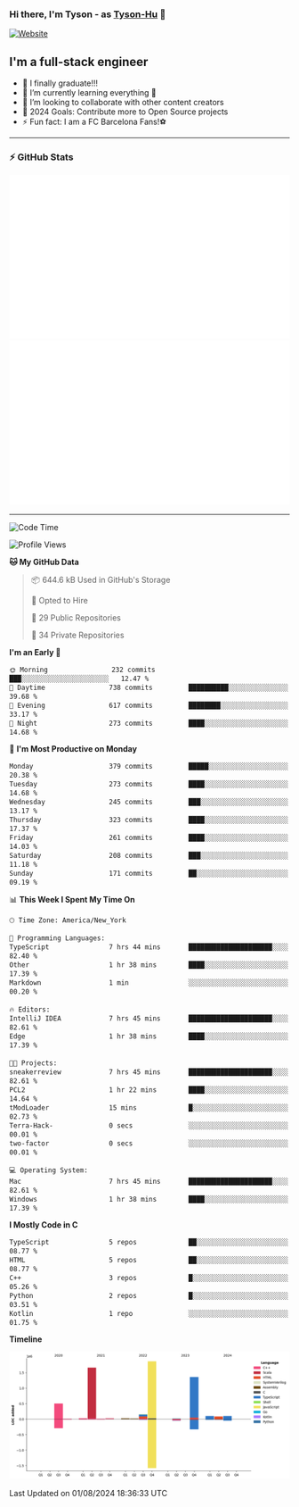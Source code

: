 ### Hi there, I'm Tyson - as [Tyson-Hu][website] 👋

[![Website](https://img.shields.io/website?label=Tianzhe.me&style=for-the-badge&url=https%3A%2F%2Ftianzhe.me)](https://tianzhe.me)


## I'm a full-stack engineer

- 🔭 I finally graduate!!!
- 🌱 I’m currently learning everything 🤣
- 👯 I’m looking to collaborate with other content creators
- 🥅 2024 Goals: Contribute more to Open Source projects
- ⚡ Fun fact: I am a FC Barcelona Fans!⚽️

---

### ⚡️ GitHub Stats
![](https://raw.githubusercontent.com/Tyson-Hu/github-stats-card/master/generated/overview.svg)
![](https://raw.githubusercontent.com/Tyson-Hu/github-stats-card/master/generated/languages.svg)

---

<!--START_SECTION:waka-->
![Code Time](http://img.shields.io/badge/Code%20Time-179%20hrs%2010%20mins-blue)

![Profile Views](http://img.shields.io/badge/Profile%20Views-0-blue)

**🐱 My GitHub Data** 

> 📦 644.6 kB Used in GitHub's Storage 
 > 
> 💼 Opted to Hire
 > 
> 📜 29 Public Repositories 
 > 
> 🔑 34 Private Repositories 
 > 
**I'm an Early 🐤** 

```text
🌞 Morning                232 commits         ███░░░░░░░░░░░░░░░░░░░░░░   12.47 % 
🌆 Daytime                738 commits         ██████████░░░░░░░░░░░░░░░   39.68 % 
🌃 Evening                617 commits         ████████░░░░░░░░░░░░░░░░░   33.17 % 
🌙 Night                  273 commits         ████░░░░░░░░░░░░░░░░░░░░░   14.68 % 
```
📅 **I'm Most Productive on Monday** 

```text
Monday                   379 commits         █████░░░░░░░░░░░░░░░░░░░░   20.38 % 
Tuesday                  273 commits         ████░░░░░░░░░░░░░░░░░░░░░   14.68 % 
Wednesday                245 commits         ███░░░░░░░░░░░░░░░░░░░░░░   13.17 % 
Thursday                 323 commits         ████░░░░░░░░░░░░░░░░░░░░░   17.37 % 
Friday                   261 commits         ████░░░░░░░░░░░░░░░░░░░░░   14.03 % 
Saturday                 208 commits         ███░░░░░░░░░░░░░░░░░░░░░░   11.18 % 
Sunday                   171 commits         ██░░░░░░░░░░░░░░░░░░░░░░░   09.19 % 
```


📊 **This Week I Spent My Time On** 

```text
🕑︎ Time Zone: America/New_York

💬 Programming Languages: 
TypeScript               7 hrs 44 mins       █████████████████████░░░░   82.40 % 
Other                    1 hr 38 mins        ████░░░░░░░░░░░░░░░░░░░░░   17.39 % 
Markdown                 1 min               ░░░░░░░░░░░░░░░░░░░░░░░░░   00.20 % 

🔥 Editors: 
IntelliJ IDEA            7 hrs 45 mins       █████████████████████░░░░   82.61 % 
Edge                     1 hr 38 mins        ████░░░░░░░░░░░░░░░░░░░░░   17.39 % 

🐱‍💻 Projects: 
sneakerreview            7 hrs 45 mins       █████████████████████░░░░   82.61 % 
PCL2                     1 hr 22 mins        ████░░░░░░░░░░░░░░░░░░░░░   14.64 % 
tModLoader               15 mins             █░░░░░░░░░░░░░░░░░░░░░░░░   02.73 % 
Terra-Hack-              0 secs              ░░░░░░░░░░░░░░░░░░░░░░░░░   00.01 % 
two-factor               0 secs              ░░░░░░░░░░░░░░░░░░░░░░░░░   00.01 % 

💻 Operating System: 
Mac                      7 hrs 45 mins       █████████████████████░░░░   82.61 % 
Windows                  1 hr 38 mins        ████░░░░░░░░░░░░░░░░░░░░░   17.39 % 
```

**I Mostly Code in C** 

```text
TypeScript               5 repos             ██░░░░░░░░░░░░░░░░░░░░░░░   08.77 % 
HTML                     5 repos             ██░░░░░░░░░░░░░░░░░░░░░░░   08.77 % 
C++                      3 repos             █░░░░░░░░░░░░░░░░░░░░░░░░   05.26 % 
Python                   2 repos             █░░░░░░░░░░░░░░░░░░░░░░░░   03.51 % 
Kotlin                   1 repo              ░░░░░░░░░░░░░░░░░░░░░░░░░   01.75 % 
```



**Timeline**

![Lines of Code chart](https://raw.githubusercontent.com/Tyson-Hu/Tyson-Hu/main/assets/bar_graph.png)


 Last Updated on 01/08/2024 18:36:33 UTC
<!--END_SECTION:waka-->


[website]: https://github.com/Tyson-Hu
